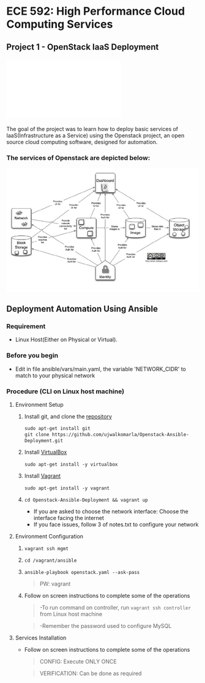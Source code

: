 # ECE 592: High Performance Cloud Computing Services
## Project 1 - OpenStack IaaS Deployment

### ![Project Description](CloudHomework1v2.pdf)

The goal of the project was to learn how to deploy basic services of IaaS(Infrastructure as a Service) using the Openstack project, an open source cloud computing software, designed for automation.

### The services of Openstack are depicted below:
![alt text](OpenstackServices.png "Openstack Services Image")



## Deployment Automation Using Ansible
### Requirement
- Linux Host(Either on Physical or Virtual).

### Before you begin
- Edit in file ansible/vars/main.yaml, the variable 'NETWORK_CIDR' to match to your physical network

### Procedure (CLI on Linux host machine)
1. Environment Setup
    1. Install git, and clone the [repository](https://github.com/ujwalkomarla/Openstack-Ansible-Deployment.git)
       
       ```
       sudo apt-get install git
       git clone https://github.com/ujwalkomarla/Openstack-Ansible-Deployment.git
       ```
    2. Install [VirtualBox](https://www.virtualbox.org/wiki/Linux_Downloads)

       `sudo apt-get install -y virtualbox`
    3. Install [Vagrant](https://www.vagrantup.com/downloads.html)

       `sudo apt-get install -y vagrant`
    4. `cd Openstack-Ansible-Deployment && vagrant up`
       - If you are asked to choose the network interface: Choose the interface facing the internet
       - If you face issues, follow 3 of notes.txt to configure your network

2. Environment Configuration
    1. `vagrant ssh mgmt`
    2. `cd /vagrant/ansible`
    3. `ansible-playbook openstack.yaml --ask-pass`
  
        > PW: vagrant

    4. Follow on screen instructions to complete some of the operations

        > -To run command on controller, run `vagrant ssh controller` from Linux host machine

        > -Remember the password used to configure MySQL

3. Services Installation
    - Follow on screen instructions to complete some of the operations

        > CONFIG: Execute ONLY ONCE

        > VERIFICATION: Can be done as required
